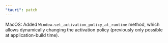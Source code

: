 ```yaml
---
"tauri": patch
---
```


MacOS: Added `Window.set_activation_policy_at_runtime` method, which allows
dynamically changing the activation policy (previously only possible at
application-build time).
